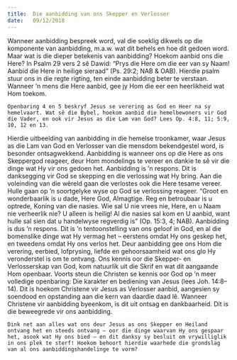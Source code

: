 ```yaml
---
title:  Die aanbidding van ons Skepper en Verlosser
date:   09/12/2018
---
```


Wanneer aanbidding bespreek word, val die soeklig dikwels op die komponente van aanbidding, m.a.w. wat dit behels en hoe dit gedoen word. Maar wat is die dieper betekenis van aanbidding? Hoekom aanbid ons die Here? In Psalm 29 vers 2 sê Dawid: “Prys die Here om die eer van sy Naam! Aanbid die Here in heilige sieraad” (Ps. 29:2; NAB & OAB). Hierdie psalm stuur ons in die regte rigting, ten einde aanbidding beter te verstaan. Wanneer ’n mens die Here aanbid, gee jy Hom die eer een heerlikheid wat Hom toekom. 

`Openbaring 4 en 5 beskryf Jesus se verering as God en Heer na sy hemelvaart. Wat sê die Bybel, hoekom aanbid die hemelbewoners vir God die Vader, en ook vir Jesus as die Lam van God? Lees Op. 4:8, 11; 5:9, 10, 12 en 13.` 

Hierdie uitbeelding van aanbidding in die hemelse troonkamer, waar Jesus as die Lam van God en Verlosser van die mensdom bekendgestel word, is besonder ontsagwekkend. Aanbidding is wanneer ons op die Here as ons Skeppergod reageer, deur Hom mondelings te vereer en dankie te sê vir die dinge wat Hy vir ons gedoen het. Aanbidding is ’n respons. Dit is danksegging vir God se skepping en die verlossing wat Hy bring. Aan die voleinding van die wêreld gaan die verlostes ook die Here tesame vereer. Hulle gaan op ’n soortgelyke wyse op God se verlossing reageer. “Groot en wonderbaarlik is u dade, Here God, Almagtige. Reg en betroubaar is u optrede, Koning van die nasies. Wie sal U nie vrees nie, Here, en u Naam nie verheerlik nie? U alleen is heilig! Al die nasies sal kom en U aanbid, want hulle sal sien dat u handelwyse regverdig is” (Op. 15:3, 4; NAB). Aanbidding is dus ’n respons. Dit is ’n tentoonstelling van ons geloof in God, en al die bomenslike dinge wat Hy vermag het – eerstens omdat Hy ons geskep het, en tweedens omdat Hy ons verlos het. Deur aanbidding gee ons Hom die verering, eerbied, lofprysing, liefde en gehoorsaamheid wat ons glo Hy veronderstel is om te ontvang. Ons kennis oor die Skepper- en Verlosserskap van God, kom natuurlik uit die Skrif en wat dit aangaande Hom openbaar. Voorts steun die Christen se kennis oor God op ’n meer volledige openbaring: Die karakter en bediening van Jesus (lees Joh. 14:8–14). Dit is hoekom Christene vir Jesus as Verlosser aanbid, aangesien sy soendood en opstanding aan die kern van daardie daad lê. Wanneer Christene vir aanbidding byeenkom, is dit uit ontsag en dankbaarheid. Dít is die beweegrede vir ons aanbidding. 

`Dink net aan alles wat ons deur Jesus as ons Skepper en Heiland ontvang het en steeds ontvang – oor die dinge waarvan Hy ons gespaar het, asook wat Hy ons bied — en dit danksy sy besluit om vrywilliglik in ons plek te sterf! Hoekom behoort hierdie waarhede die grondslag van al ons aanbiddingshandelinge te vorm?`